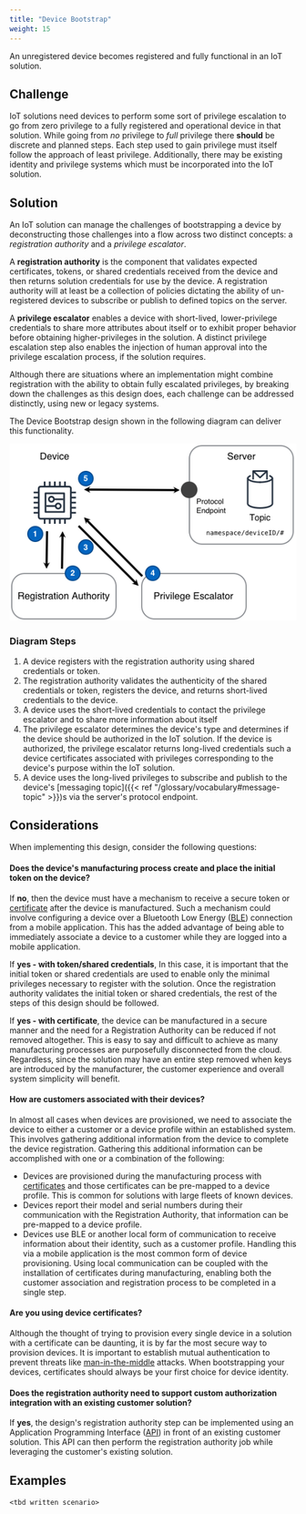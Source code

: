 ```yaml
---
title: "Device Bootstrap"
weight: 15
---
```


An unregistered device becomes registered and fully functional in an IoT solution.

<!--more-->

## Challenge

IoT solutions need devices to perform some sort of privilege escalation to go from zero privilege to a fully registered and operational device in that solution. While going from _no_ privilege to _full_ privilege there **should** be discrete and planned steps. Each step used to gain privilege must itself follow the approach of least privilege. Additionally, there may be existing identity and privilege systems which must be incorporated into the IoT solution.

## Solution

An IoT solution can manage the challenges of bootstrapping a device by deconstructing those challenges into a flow across two distinct concepts: a _registration authority_ and a _privilege escalator_.

A **registration authority** is the component that validates expected certificates, tokens, or shared credentials received from the device and then returns solution credentials for use by the device. A registration authority will at least be a collection of policies dictating the ability of un-registered devices to subscribe or publish to defined topics on the server.

A **privilege escalator** enables a device with short-lived, lower-privilege credentials to share more attributes about itself or to exhibit proper behavior before obtaining higher-privileges in the solution. A distinct privilege escalation step also enables the injection of human approval into the privilege escalation process, if the solution requires.

Although there are situations where an implementation might combine registration with the ability to obtain fully escalated privileges, by breaking down the challenges as this design does, each challenge can be addressed distinctly, using new or legacy systems.

The Device Bootstrap design shown in the following diagram can deliver this functionality.

![Device Bootstrapping](bootstrap.png)

### Diagram Steps

1. A device registers with the registration authority using shared credentials or token.
2. The registration authority validates the authenticity of the shared credentials or token, registers the device, and returns short-lived credentials to the device.
3. A device uses the short-lived credentials to contact the privilege escalator and to share more information about itself
4. The privilege escalator determines the device's type and determines if the device should be authorized in the IoT solution. If the device is authorized, the privilege escalator returns long-lived credentials such a device certificates associated with privileges corresponding to the device's purpose within the IoT solution.
5. A device uses the long-lived privileges to subscribe and publish to the device's [messaging topic]({{< ref "/glossary/vocabulary#message-topic" >}})s via the server's protocol endpoint.

## Considerations

When implementing this design, consider the following questions:

#### Does the device's manufacturing process create and place the initial token on the device?

If **no**, then the device must have a mechanism to receive a secure token or [certificate](https://en.wikipedia.org/wiki/Public_key_certificate) after the device is manufactured. Such a mechanism could involve configuring a device over a Bluetooth Low Energy ([BLE](https://en.wikipedia.org/wiki/Bluetooth_Low_Energy)) connection from a mobile application. This has the added advantage of being able to immediately associate a device to a customer while they are logged into a mobile application.

If **yes - with token/shared credentials**, In this case, it is important that the initial token or shared credentials are used to enable only the minimal privileges necessary to register with the solution. Once the registration authority validates the initial token or shared credentials, the rest of the steps of this design should be followed.

If **yes - with certificate**, the device can be manufactured in a secure manner and the need for a Registration Authority can be reduced if not removed altogether. This is easy to say and difficult to achieve as many manufacturing processes are purposefully disconnected from the cloud. Regardless, since the solution may have an entire step removed when keys are introduced by the manufacturer, the customer experience and overall system simplicity will benefit.

#### How are customers associated with their devices?

In almost all cases when devices are provisioned, we need to associate the device to either a customer or a device profile within an established system. This involves gathering additional information from the device to complete the device registration. Gathering this additional information can be accomplished with one or a combination of the following:

- Devices are provisioned during the manufacturing process with [certificates](https://en.wikipedia.org/wiki/Public_key_certificate) and those certificates can be pre-mapped to a device profile. This is common for solutions with large fleets of known devices.
- Devices report their model and serial numbers during their communication with the Registration Authority, that information can be pre-mapped to a device profile.
- Devices use BLE or another local form of communication to receive information about their identity, such as a customer profile. Handling this via a mobile application is the most common form of device provisioning. Using local communication can be coupled with the installation of certificates during manufacturing, enabling both the customer association and registration process to be completed in a single step.

#### Are you using device certificates?

Although the thought of trying to provision every single device in a solution with a certificate can be daunting, it is by far the most secure way to provision devices. It is important to establish mutual authentication to prevent threats like [man-in-the-middle](https://en.wikipedia.org/wiki/Man-in-the-middle_attack) attacks. When bootstrapping your devices, certificates should always be your first choice for device identity.

#### Does the registration authority need to support custom authorization integration with an existing customer solution?

If **yes**, the design's registration authority step can be implemented using an Application Programming Interface ([API](https://en.wikipedia.org/wiki/Application_programming_interface)) in front of an existing customer solution. This API can then perform the registration authority job while leveraging the customer's existing solution.

## Examples

    <tbd written scenario>
